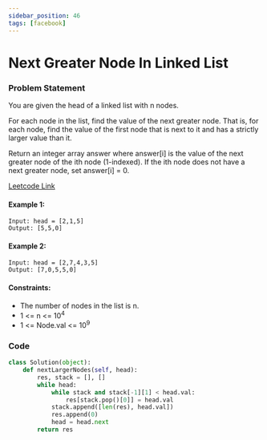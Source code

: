 ```yaml
---
sidebar_position: 46
tags: [facebook]
---
```


# Next Greater Node In Linked List

### Problem Statement

You are given the head of a linked list with n nodes.

For each node in the list, find the value of the next greater node. That is, for each node, find the value of the first node that is next to it and has a strictly larger value than it.

Return an integer array answer where answer[i] is the value of the next greater node of the ith node (1-indexed). If the ith node does not have a next greater node, set answer[i] = 0.

[Leetcode Link](https://leetcode.com/problems/next-greater-node-in-linked-list)

#### Example 1:

```
Input: head = [2,1,5]
Output: [5,5,0]
```

#### Example 2:

```
Input: head = [2,7,4,3,5]
Output: [7,0,5,5,0]
```

#### Constraints:

- The number of nodes in the list is n.
- 1 <= n <= 10<sup>4</sup>
- 1 <= Node.val <= 10<sup>9</sup>

### Code

```python title="Python Code"
class Solution(object):
    def nextLargerNodes(self, head):
        res, stack = [], []
        while head:
            while stack and stack[-1][1] < head.val:
                res[stack.pop()[0]] = head.val
            stack.append([len(res), head.val])
            res.append(0)
            head = head.next
        return res
```
